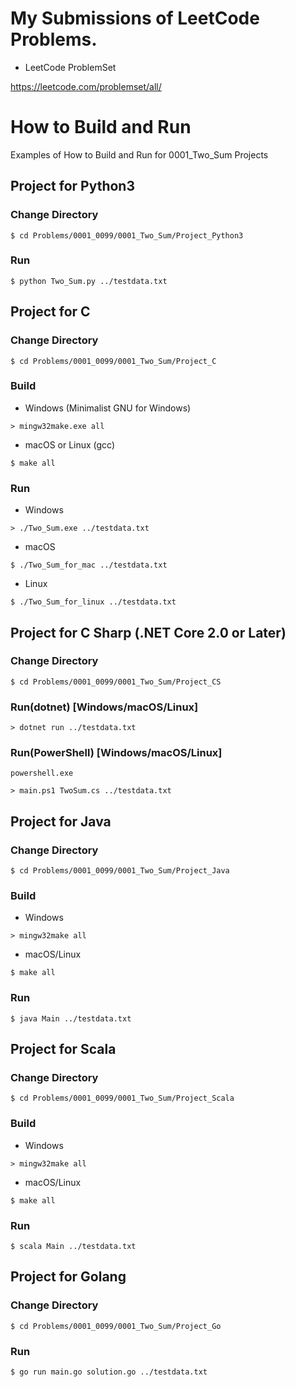 # My Submissions of LeetCode Problems.

* LeetCode ProblemSet

<https://leetcode.com/problemset/all/>


# How to Build and Run

Examples of How to Build and Run for 0001_Two_Sum Projects

## Project for Python3

### Change Directory
```
$ cd Problems/0001_0099/0001_Two_Sum/Project_Python3
```

### Run

```
$ python Two_Sum.py ../testdata.txt
```

## Project for C


### Change Directory

```
$ cd Problems/0001_0099/0001_Two_Sum/Project_C
```

### Build

* Windows (Minimalist GNU for Windows)

```  
> mingw32make.exe all
```

* macOS or Linux (gcc)

```
$ make all
```


### Run

* Windows

```
> ./Two_Sum.exe ../testdata.txt
```

* macOS

```
$ ./Two_Sum_for_mac ../testdata.txt
```

* Linux

```
$ ./Two_Sum_for_linux ../testdata.txt
```



## Project for C Sharp (.NET Core 2.0 or Later)


### Change Directory

```
$ cd Problems/0001_0099/0001_Two_Sum/Project_CS
```

### Run(dotnet) [Windows/macOS/Linux]

```
> dotnet run ../testdata.txt
```

### Run(PowerShell) [Windows/macOS/Linux]

```
powershell.exe

> main.ps1 TwoSum.cs ../testdata.txt
```

## Project for Java


### Change Directory

```
$ cd Problems/0001_0099/0001_Two_Sum/Project_Java
```

### Build

* Windows

```
> mingw32make all
```

* macOS/Linux

```
$ make all
```


### Run

```
$ java Main ../testdata.txt
```

## Project for Scala


### Change Directory

```
$ cd Problems/0001_0099/0001_Two_Sum/Project_Scala
```

### Build


* Windows

```
> mingw32make all
```

* macOS/Linux

```
$ make all
```

### Run

```
$ scala Main ../testdata.txt
```

## Project for Golang


### Change Directory

```
$ cd Problems/0001_0099/0001_Two_Sum/Project_Go
```

### Run

```
$ go run main.go solution.go ../testdata.txt
```
